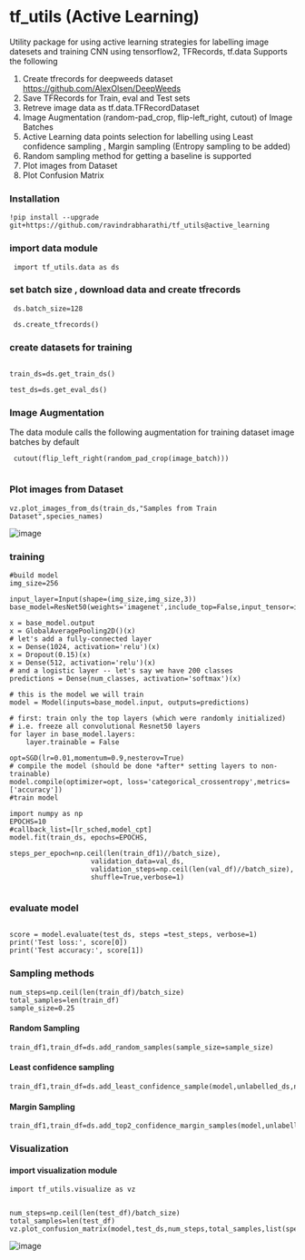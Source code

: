 # tf_utils  (Active Learning)
Utility package for using active learning strategies for labelling image datesets and training CNN using tensorflow2, TFRecords, tf.data
Supports the following
1. Create tfrecords for deepweeds dataset https://github.com/AlexOlsen/DeepWeeds
2. Save TFRecords for Train, eval and Test sets 
3. Retreve image data as tf.data.TFRecordDataset
4. Image Augmentation (random-pad_crop, flip-left_right, cutout) of Image Batches
5. Active Learning data points selection for labelling using Least confidence sampling , Margin sampling (Entropy sampling to be added) 
6. Random sampling method for getting a baseline is supported 
7. Plot images from Dataset 
8. Plot Confusion Matrix

### Installation
```
!pip install --upgrade git+https://github.com/ravindrabharathi/tf_utils@active_learning
```
 

### import data module
```
 import tf_utils.data as ds
```

### set batch size , download data and create tfrecords

```
 ds.batch_size=128

 ds.create_tfrecords()
 ```

### create datasets for training 
```

train_ds=ds.get_train_ds()

test_ds=ds.get_eval_ds()
```
### Image Augmentation
The data module calls the following augmentation for training dataset image batches by default 

```
 cutout(flip_left_right(random_pad_crop(image_batch)))
 
``` 
### Plot images from Dataset 

```
vz.plot_images_from_ds(train_ds,"Samples from Train Dataset",species_names)
```
![image](https://user-images.githubusercontent.com/597097/114504802-11cd1580-9c4d-11eb-9d60-c7835d705396.png)

  
### training
```
#build model 
img_size=256
  
input_layer=Input(shape=(img_size,img_size,3))
base_model=ResNet50(weights='imagenet',include_top=False,input_tensor=input_layer)

x = base_model.output
x = GlobalAveragePooling2D()(x)
# let's add a fully-connected layer
x = Dense(1024, activation='relu')(x)
x = Dropout(0.15)(x)
x = Dense(512, activation='relu')(x)
# and a logistic layer -- let's say we have 200 classes
predictions = Dense(num_classes, activation='softmax')(x)

# this is the model we will train
model = Model(inputs=base_model.input, outputs=predictions)

# first: train only the top layers (which were randomly initialized)
# i.e. freeze all convolutional Resnet50 layers
for layer in base_model.layers:
    layer.trainable = False

opt=SGD(lr=0.01,momentum=0.9,nesterov=True)
# compile the model (should be done *after* setting layers to non-trainable)
model.compile(optimizer=opt, loss='categorical_crossentropy',metrics=['accuracy'])
#train model 

import numpy as np
EPOCHS=10
#callback_list=[lr_sched,model_cpt]
model.fit(train_ds, epochs=EPOCHS, 
                        steps_per_epoch=np.ceil(len(train_df1)//batch_size), 
                    validation_data=val_ds,
                    validation_steps=np.ceil(len(val_df)//batch_size), 
                    shuffle=True,verbose=1)
          
```
### evaluate model 
```

score = model.evaluate(test_ds, steps =test_steps, verbose=1)
print('Test loss:', score[0])
print('Test accuracy:', score[1])
```
### Sampling methods 
```
num_steps=np.ceil(len(train_df)/batch_size)
total_samples=len(train_df)
sample_size=0.25
```
#### Random Sampling 
```
train_df1,train_df=ds.add_random_samples(sample_size=sample_size)
```

#### Least confidence sampling 
```
train_df1,train_df=ds.add_least_confidence_sample(model,unlabelled_ds,num_steps,total_samples,sample_size)
```

#### Margin Sampling 
```
train_df1,train_df=ds.add_top2_confidence_margin_samples(model,unlabelled_ds,num_steps,total_samples,sample_size)
```

### Visualization 

#### import visualization module
```
import tf_utils.visualize as vz


num_steps=np.ceil(len(test_df)/batch_size)
total_samples=len(test_df)
vz.plot_confusion_matrix(model,test_ds,num_steps,total_samples,list(species_names.values()))

```
![image](https://user-images.githubusercontent.com/597097/114504489-91a6b000-9c4c-11eb-8433-2fc73fb96e26.png)




